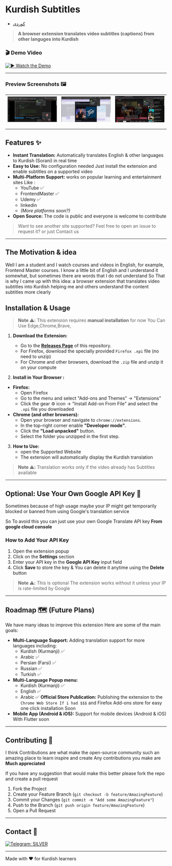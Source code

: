 # Kurdish Subtitles

- [کوردی](READMEKr.md)

> **A browser extension translates video subtitles (captions) from other languges into Kurdish**

### 🎬 Demo Video

[![▶ Watch the Demo](https://img.shields.io/badge/Watch%20Demo-%F0%9F%93%BA-blue?style=for-the-badge)](https://github.com/user-attachments/assets/841fab11-2496-4730-bce3-c93358059e8b)


---

### Preview Screenshots 🖼️

| ![](./Preview/image1.png) | ![](./Preview/image2.png) | ![](./Preview/image3.png) |
|---------------------------|---------------------------|---------------------------|

---

## Features ✨

*   **Instant Translation:** Automatically translates English & other languages to Kurdish (Sorani) in real time
*   **Easy to Use:** No configuration needed Just install the extension and enable subtitles on a supported video
*   **Multi-Platform Support:** works on popular learning and entertainment sites Like :
    *   YouTube ✅
    *   FrontendMaster ✅
    *   Udemy ✅
    *   linkedin
    *   *(More platforms soon?)*
*   **Open Source:** The code is public and everyone is welcome to contribute

> Want to see another site supported? Feel free to open an issue to request it? or just Contact us

---

## The Motivation & idea 

 Well I am a student and I watch courses and videos in English, for example, Frontend Master courses. I know a little bit of English and I understand it somewhat, but sometimes there are words that I do not understand So That is why I came up with this idea: a browser extension that translates video subtitles into Kurdish helping me and others  understand the content subtitles more clearly

 ## Installation & Usage 

> **Note ⚠️:** This extension requires  **manual installation** for now You Can Use Edge,Chrome,Brave,

1.  **Download the Extension:**
    *   Go to the [**Releases Page**](https://github.com/BDXBB/kurdish-subtitles/releases) of this repository.
    *   For Firefox, download the specially provided `Firefox .xpi` file (no need to unzip)
    *   For Chrome and other browsers, download the `.zip` file and unzip it on your compute

2.  **Install in Your Browser :**
   - **Firefox:**  
     - Open Firefox
     - Go to the menu and select "Add-ons and Themes" → "Extensions"
     - Click the gear ⚙ icon → "Install Add-on From File" and select the `.xpi` file you downloaded
   - **Chrome (and other browsers):**
     - Open your browser and navigate to `chrome://extensions`.
     - In the top-right corner enable **"Developer mode"**.
     - Click the **"Load unpacked"** button.
     - Select the folder you unzipped in the first step.

3.  **How to Use:** 
    *   open the Supported Website
    *   The extension will automatically display the Kurdish translation
> **Note ⚠️:** Translation works only if the video already has Subtitles available

---

## Optional: Use Your Own Google API Key 🔑

Sometimes because of high usage maybe your IP might get temporarily blocked or banned from using Google's translation service

So To avoid this you can just use your own Google Translate API key **From google cloud console**

### How to Add Your API Key

1. Open the extension popup
2. Click on the **Settings** section
3. Enter your API key in the **Google API Key** input field
4. Click **Save** to store the key & You can delete it anytime using the **Delete** button

> **Note ⚠️:** This is optional The extension works without it unless your IP is rate-limited by Google


---

## Roadmap 🗺️ (Future Plans)
We have many ideas to improve this extension Here are some of the main goals:

*   **Multi-Language Support:** Adding translation support for more languages including:
    *   Kurdish (Kurmanji) ✅
    *   Arabic ✅
    *   Persian (Farsi) ✅
    *   Russian ✅
    *   Turkish ✅
*   **Multi-Language Popup menu:**
    *   Kurdish (Kurmanji) ✅
    *   English ✅
    *   Arabic ✅
   **Official Store Publication:** Publishing the extension to the `Chrome Web Store If i had $$$` and Firefox Add-ons store for easy one click installation Soon
*  **Mobile App (Android & iOS):** Support for mobile devices (Android & iOS) With Flutter soon
---

## Contributing 🤝 

I think Contributions are what make the open-source community such an amazing place to learn inspire and create Any contributions you make are **Much appreciated**

If you have any suggestion that would make this better please fork the repo and create a pull request
1.  Fork the Project
2.  Create your Feature Branch (`git checkout -b feature/AmazingFeature`)
3.  Commit your Changes (`git commit -m "Add some AmazingFeature"`)
4.  Push to the Branch (`git push origin feature/AmazingFeature`)
5.  Open a Pull Request

---

## Contact 📧
 [![Telegram: SILVER](https://img.shields.io/badge/Telegram%20-blue.svg?logo=telegram)](https://t.me/BDXBB)

 ---

 Made with ❤️ for Kurdish learners